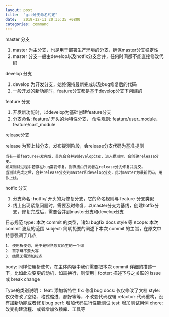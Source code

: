 ```yaml
---
layout: post
title:  "git分支命名约定"
date:   2019-12-11 20:35:35 +0800
categories: command
---
```


master 分支

1. master 为主分支，也是用于部署生产环境的分支，确保master分支稳定性
2. master 分支一般由develop以及hotfix分支合并，任何时间都不能直接修改代码

develop 分支

1. develop 为开发分支，始终保持最新完成以及bug修复后的代码
2. 一般开发的新功能时，feature分支都是基于develop分支下创建的

feature 分支

1. 开发新功能时，以develop为基础创建feature分支
2. 分支命名: feature/ 开头的为特性分支， 命名规则: feature/user_module、 feature/cart_module

release分支

release 为预上线分支，发布提测阶段，会release分支代码为基准提测

```
当有一组feature开发完成，首先会合并到develop分支，进入提测时，会创建release分支。
如果测试过程中若存在bug需要修复，则直接由开发者在release分支修复并提交。
当测试完成之后，合并release分支到master和develop分支，此时master为最新代码，用作上线。
```

hotfix 分支
1. 分支命名: hotfix/ 开头的为修复分支，它的命名规则与 feature 分支类似
2. 线上出现紧急问题时，需要及时修复，以master分支为基线，创建hotfix分支，修复完成后，需要合并到master分支和develop分支

日志规范
type: 本次 commit 的类型，诸如 bugfix docs style 等
scope: 本次 commit 波及的范围
subject: 简明扼要的阐述下本次 commit 的主旨，在原文中特意强调了几点
```
1. 使用祈使句，是不是很熟悉又陌生的一个词
2. 首字母不要大写
3. 结尾无需添加标点
```
body: 同样使用祈使句，在主体内容中我们需要把本次 commit 详细的描述一下，比如此次变更的动机，如需换行，则使用 |
footer: 描述下与之关联的 issue 或 break change

Type的类别说明：
feat: 添加新特性
fix: 修复bug
docs: 仅仅修改了文档
style: 仅仅修改了空格、格式缩进、都好等等，不改变代码逻辑
refactor: 代码重构，没有加新功能或者修复bug
perf: 增加代码进行性能测试
test: 增加测试用例
chore: 改变构建流程、或者增加依赖库、工具等